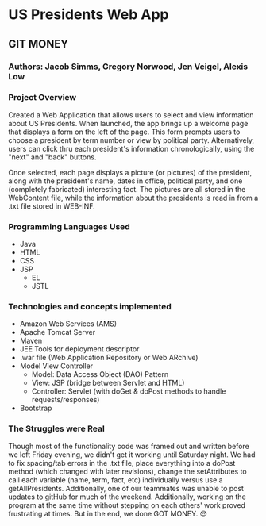 # US Presidents Web App

## GIT MONEY
### Authors: Jacob Simms, Gregory Norwood, Jen Veigel, Alexis Low

### Project Overview
Created a Web Application that allows users to select and view information about US Presidents. When launched, the app brings up a welcome page that displays a form on the left of the page. This form prompts users to choose a president by term number or view by political party. Alternatively, users can click thru each president's information chronologically, using the "next" and "back" buttons.  

Once selected, each page displays a picture (or pictures) of the president, along with the president's name, dates in office, political party, and one (completely fabricated) interesting fact. The pictures are all stored in the WebContent file, while the information about the presidents is read in from a .txt file stored in WEB-INF. 

### Programming Languages Used
* Java
* HTML
* CSS
* JSP
	* EL
	* JSTL 

### Technologies and concepts implemented
- Amazon Web Services (AMS)
- Apache Tomcat Server
- Maven
- JEE Tools for deployment descriptor  
- .war file (Web Application Repository or Web ARchive)
- Model View Controller 
	- Model: Data Access Object (DAO) Pattern
	- View: JSP (bridge between Servlet and HTML)
	- Controller: Servlet (with doGet & doPost methods to handle requests/responses)
- Bootstrap

### The Struggles were Real
Though most of the functionality code was framed out and written before we left Friday evening, we didn't get it working until Saturday night. We had to fix spacing/tab errors in the .txt file, place everything into a doPost method (which changed with later revisions), change the setAttributes to call each variable (name, term, fact, etc) individually versus use a getAllPresidents. Additionally, one of our teammates was unable to post updates to gitHub for much of the weekend. Additionally, working on the program at the same time without stepping on each others' work proved frustrating at times. But in the end, we done GOT MONEY. :sunglasses:



